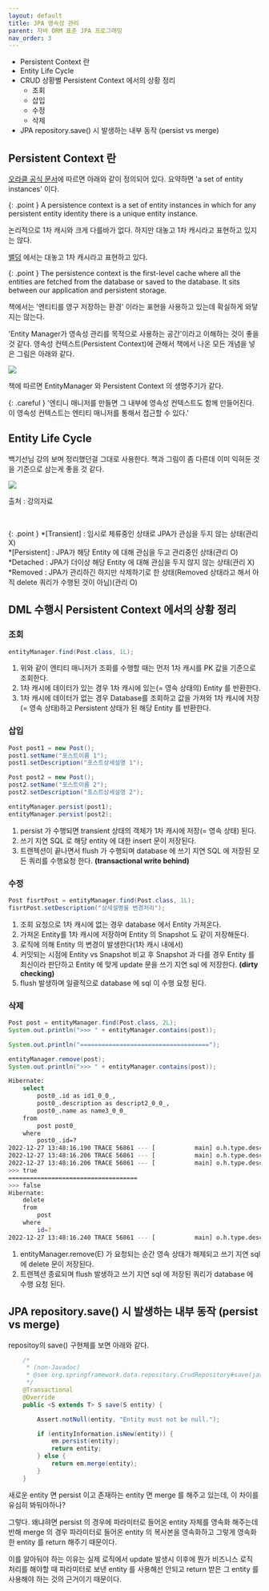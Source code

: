 ```yaml
---
layout: default
title: JPA 영속성 관리
parent: 자바 ORM 표준 JPA 프로그래밍
nav_order: 3
---
```


- Persistent Context 란
- Entity Life Cycle
- CRUD 상황별 Persistent Context 에서의 상황 정리 
  - 조회
  - 삽입
  - 수정
  - 삭제
- JPA repository.save() 시 발생하는 내부 동작 (persist vs merge)

## Persistent Context 란

[오라클 공식 문서](https://docs.oracle.com/javaee/7/api/javax/persistence/EntityManager.html)에 따르면 아래와 같이 정의되어 있다. 요약하면 'a set of entity instances' 이다.

{: .point }
A persistence context is a set of entity instances in which for any persistent entity identity there is a unique entity instance.

논리적으로 1차 캐시와 크게 다를바가 없다. 하지만 대놓고 1차 캐시라고 표현하고 있지는 않다.

[밸덩](https://www.baeldung.com/jpa-hibernate-persistence-context) 에서는 대놓고 1차 캐시라고 표현하고 있다.

{: .point }
The persistence context is the first-level cache where all the entities are fetched from the database or saved to the database.
It sits between our application and persistent storage.

책에서는 '엔티티를 영구 저장하는 환경' 이라는 표현을 사용하고 있는데 확실하게 와닿지는 않는다.

'Entity Manager가 영속성 관리를 목적으로 사용하는 공간'이라고 이해하는 것이 좋을 것 같다.
영속성 컨텍스트(Persistent Context)에 관해서 책에서 나온 모든 개념을 넣은 그림은 아래와 같다.

![](/images/concept-persistent-context.png)

책에 따르면 EntityManager 와 Persistent Context 의 생명주기가 같다.

{: .careful }
'엔티니 매니저를 만들면 그 내부에 영속성 컨텍스트도 함께 만들어진다. 이 영속성 컨텍스트는 엔티티 매니저를 통해서 접근할 수 있다.' 

## Entity Life Cycle

백기선님 강의 보며 정리했던걸 그대로 사용한다. 책과 그림이 좀 다른데 이미 익혀둔 것을 기준으로 삼는게 좋을 것 같다.

![](/images/concept-entity-state.png)

출처 : 강의자료

<br>

{: .point }
*[Transient] : 임시로 체류중인 상태로 JPA가 관심을 두지 않는 상태(관리 X)<br>
*[Persistent] : JPA가 해당 Entity 에 대해 관심을 두고 관리중인 상태(관리 O)<br>
*Detached : JPA가 더이상 해당 Entity 에 대해 관심을 두지 않지 않는 상태(관리 X)<br>
*Removed : JPA가 관리하긴 하지만 삭제하기로 한 상태(Removed 상태라고 해서 아직 delete 쿼리가 수행된 것이 아님)(관리 O)<br>

## DML 수행시 Persistent Context 에서의 상황 정리 

### 조회
```java
entityManager.find(Post.class, 1L);
```

1. 위와 같이 엔티티 매니저가 조회를 수행할 때는 먼저 1차 캐시를 PK 값을 기준으로 조회한다.
2. 1차 캐시에 데이터가 있는 경우 1차 캐시에 있는(= 영속 상태의) Entity 를 반환한다.
3. 1차 캐시에 데이터가 없는 경우 Database를 조회하고 값을 가져와 1차 캐시에 저장(= 영속 상태)하고 Persistent 상태가 된 해당 Entity 를 반환한다. 

### 삽입

```java
Post post1 = new Post();
post1.setName("포스트이름 1");
post1.setDescription("포스트상세설명 1");

Post post2 = new Post();
post2.setName("포스트이름 2");
post2.setDescription("포스트상세설명 2");

entityManager.persist(post1);
entityManager.persist(post2);
```

1. persist 가 수행되면 transient 상태의 객체가 1차 캐시에 저장(= 영속 상태) 된다.
2. 쓰기 지연 SQL 로 해당 entity 에 대한 insert 문이 저장된다.
3. 트랜젝션이 끝나면서 flush 가 수행되며 database 에 쓰기 지연 SQL 에 저장된 모든 쿼리를 수행요청 한다. <b>(transactional write behind)</b>

### 수정

```java
Post fisrtPost = entityManager.find(Post.class, 1L);
fisrtPost.setDescription("상세설명을 변경처리");
```

1. 조회 요청으로 1차 캐시에 없는 경우 database 에서 Entity 가져온다.
2. 가져온 Entity를 1차 캐시에 저장하며 Entity 의 Snapshot 도 같이 저장해둔다.
3. 로직에 의해 Entity 의 변경이 발생한다(1차 캐시 내에서)
4. 커밋되는 시점에 Entity vs Snapshot 비교 후 Snapshot 과 다를 경우 Entity 를 최신이라 판단하고 Entity 에 맞게 update 문을 쓰기 지연 sql 에 저장한다. <b>(dirty checking)</b>
5. flush 발생하며 일괄적으로 database 에 sql 이 수행 요청 된다.

### 삭제

```java
Post post = entityManager.find(Post.class, 2L);
System.out.println(">>> " + entityManager.contains(post));

System.out.println("====================================");

entityManager.remove(post);
System.out.println(">>> " + entityManager.contains(post));
```
```bash
Hibernate: 
    select
        post0_.id as id1_0_0_,
        post0_.description as descript2_0_0_,
        post0_.name as name3_0_0_ 
    from
        post post0_ 
    where
        post0_.id=?
2022-12-27 13:48:16.190 TRACE 56861 --- [           main] o.h.type.descriptor.sql.BasicBinder      : binding parameter [1] as [BIGINT] - [2]
2022-12-27 13:48:16.206 TRACE 56861 --- [           main] o.h.type.descriptor.sql.BasicExtractor   : extracted value ([descript2_0_0_] : [VARCHAR]) - [첫번째 포스트 상세]
2022-12-27 13:48:16.206 TRACE 56861 --- [           main] o.h.type.descriptor.sql.BasicExtractor   : extracted value ([name3_0_0_] : [VARCHAR]) - [첫번째 포스트 이름]
>>> true
====================================
>>> false
Hibernate: 
    delete 
    from
        post 
    where
        id=?
2022-12-27 13:48:16.240 TRACE 56861 --- [           main] o.h.type.descriptor.sql.BasicBinder      : binding parameter [1] as [BIGINT] - [2]
```

1. entityManager.remove(E) 가 요청되는 순간 영속 상태가 해제되고 쓰기 지연 sql 에 delete 문이 저장된다.
2. 트랜젝션 종료되며 flush 발생하고 쓰기 지연 sql 에 저장된 쿼리가 database 에 수행 요청 된다.

## JPA repository.save() 시 발생하는 내부 동작 (persist vs merge)

repositoy의 save() 구현체를 보면 아래와 같다.
```java
	/*
	 * (non-Javadoc)
	 * @see org.springframework.data.repository.CrudRepository#save(java.lang.Object)
	 */
	@Transactional
	@Override
	public <S extends T> S save(S entity) {

		Assert.notNull(entity, "Entity must not be null.");

		if (entityInformation.isNew(entity)) {
			em.persist(entity);
			return entity;
		} else {
			return em.merge(entity);
		}
	}
```

새로운 entity 면 persist 이고 존재하는 entity 면 merge 를 해주고 있는데, 이 차이를 유심히 봐둬야하나?

그렇다. 왜냐햐면 persist 의 경우에 파라미터로 들어온 entity 자체를 영속화 해주는데 반해 merge 의 경우 파라미터로 들어온 entity 의 복사본을 
영속화하고 그렇게 영속화 한 entity 를 return 해주기 때문이다.

이를 알아둬야 하는 이유는 실제 로직에서 update 발생시 이후에 뭔가 비즈니스 로직 처리를 해야할 때 파라미터로 보낸 entity 를 사용해선 안되고
return 받은 그 entity 를 사용해야 하는 것의 근거이기 때문이다.
